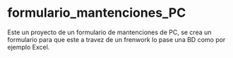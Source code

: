 # formulario_mantenciones_PC
Este un proyecto de un formulario de mantenciones de PC, se crea un formulario para que este a travez de un frenwork lo pase una BD como por ejemplo Excel.
